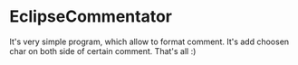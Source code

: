 # EclipseCommentator
It's very simple program, which allow to format comment. It's add choosen char on both side of certain comment. That's all :)
